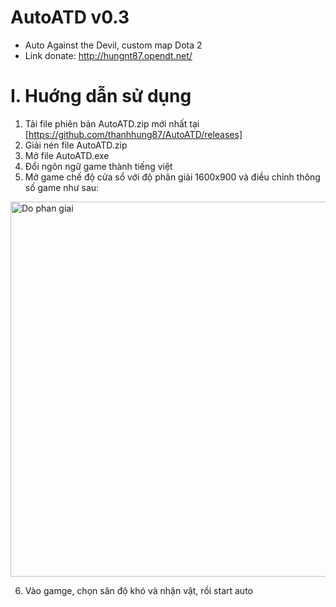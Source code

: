 # AutoATD v0.3
- Auto Against the Devil, custom map Dota 2
- Link donate: http://hungnt87.opendt.net/
# I. Huớng dẫn sử dụng
1. Tải file phiên bản AutoATD.zip mới nhất tại [https://github.com/thanhhung87/AutoATD/releases]
2. Giải nén file AutoATD.zip
3. Mở file AutoATD.exe
4. Đổi ngôn ngữ game thành tiếng việt
5. Mở game  chế độ cửa sổ với độ phân giải 1600x900 và điều chỉnh thông số game như sau:

<img src="https://github.com/thanhhung87/AutoATD/assets/157620249/e795a45e-39d7-41d6-b7ca-52bb65535f81" width="600" alt="Do phan giai" />

6. Vào gamge, chọn săn độ khó và nhận vật, rồi start auto


